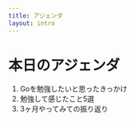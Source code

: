 ```yaml
---
title: アジェンダ
layout: intro
---
```


<div>
  <h1>本日のアジェンダ</h1>
  <ol class="text-2xl">
    <li>Goを勉強したいと思ったきっかけ</li>
    <li>勉強して感じたこと5選</li>
    <li>3ヶ月やってみての振り返り</li>
  </ol>
</div>

<!--
本日のアジェンダです。
4つの項目でお話しさせて頂こうと思っています。よろしくお願いします。
-->
